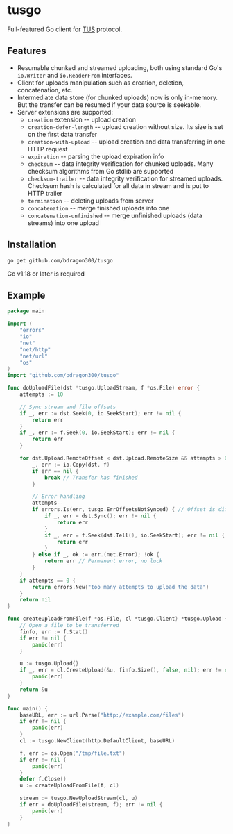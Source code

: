 # tusgo

Full-featured Go client for [TUS](tus.io) protocol.

## Features

* Resumable chunked and streamed uploading, both using standard Go's `io.Writer` and `io.ReaderFrom` interfaces.
* Client for uploads manipulation such as creation, deletion, concatenation, etc.
* Intermediate data store (for chunked uploads) now is only in-memory. But the transfer can be resumed if your data
  source is seekable.
* Server extensions are supported:
	* `creation` extension -- upload creation
	* `creation-defer-length` -- upload creation without size. Its size is set on the first data transfer
	* `creation-with-upload` -- upload creation and data transferring in one HTTP request
	* `expiration` -- parsing the upload expiration info
	* `checksum` -- data integrity verification for chunked uploads. Many checksum algorithms from Go stdlib are
	  supported
	* `checksum-trailer` -- data integrity verification for streamed uploads. Checksum hash is calculated for all data
	  in stream and is put to HTTP trailer
	* `termination` -- deleting uploads from server
	* `concatenation` -- merge finished uploads into one
	* `concatenation-unfinished` -- merge unfinished uploads (data streams) into one upload

## Installation

```shell
go get github.com/bdragon300/tusgo
```

Go v1.18 or later is required

## Example

```go
package main

import (
	"errors"
	"io"
	"net"
	"net/http"
	"net/url"
	"os"
)
import "github.com/bdragon300/tusgo"

func doUploadFile(dst *tusgo.UploadStream, f *os.File) error {
	attempts := 10

	// Sync stream and file offsets
	if _, err := dst.Seek(0, io.SeekStart); err != nil {
		return err
	}
	if _, err := f.Seek(0, io.SeekStart); err != nil {
		return err
	}

	for dst.Upload.RemoteOffset < dst.Upload.RemoteSize && attempts > 0 {
		_, err := io.Copy(dst, f)
		if err == nil {
			break // Transfer has finished
		}

		// Error handling
		attempts--
		if errors.Is(err, tusgo.ErrOffsetsNotSynced) { // Offset is differ from server offset, sync
			if _, err = dst.Sync(); err != nil {
				return err
			}
			if _, err = f.Seek(dst.Tell(), io.SeekStart); err != nil {
				return err
			}
		} else if _, ok := err.(net.Error); !ok {
			return err // Permanent error, no luck
		}
	}
	if attempts == 0 {
		return errors.New("too many attempts to upload the data")
	}
	return nil
}

func createUploadFromFile(f *os.File, cl *tusgo.Client) *tusgo.Upload {
	// Open a file to be transferred
	finfo, err := f.Stat()
	if err != nil {
		panic(err)
	}

	u := tusgo.Upload{}
	if _, err = cl.CreateUpload(&u, finfo.Size(), false, nil); err != nil {
		panic(err)
	}
	return &u
}

func main() {
	baseURL, err := url.Parse("http://example.com/files")
	if err != nil {
		panic(err)
	}
	cl := tusgo.NewClient(http.DefaultClient, baseURL)

	f, err := os.Open("/tmp/file.txt")
	if err != nil {
		panic(err)
	}
	defer f.Close()
	u := createUploadFromFile(f, cl)

	stream := tusgo.NewUploadStream(cl, u)
	if err = doUploadFile(stream, f); err != nil {
		panic(err)
	}
}
```
